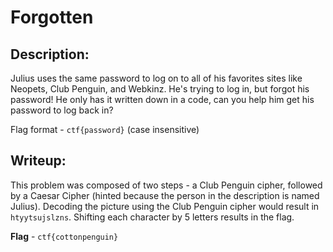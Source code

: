 # Forgotten

## Description:
Julius uses the same password to log on to all of his favorites sites like Neopets, Club Penguin, and Webkinz. He's trying to log in, but forgot his password! He only has it written down in a code, can you help him get his password to log back in?

Flag format - `ctf{password}` (case insensitive)

## Writeup:
This problem was composed of two steps - a Club Penguin cipher, followed by a Caesar Cipher (hinted because the person in the description is named Julius). Decoding the picture using the Club Penguin cipher would result in `htyytsujslzns`. Shifting each character by 5 letters results in the flag.

**Flag** - `ctf{cottonpenguin}`